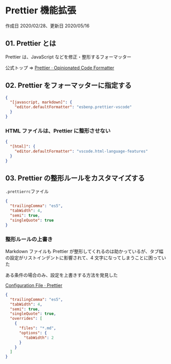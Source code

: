# Prettier 機能拡張

作成日 2020/02/28、更新日 2020/05/16

## 01. Prettier とは

Prettier は、JavaScript などを修正・整形するフォーマッター

公式トップ => [Prettier · Opinionated Code Formatter](https://prettier.io/)

## 02. Prettier をフォーマッターに指定する

```json
{
  "[javascript, markdown]": {
    "editor.defaultFormatter": "esbenp.prettier-vscode"
  }
}
```

### HTML ファイルは、Prettier に整形させない

```json
{
  "[html]": {
    "editor.defaultFormatter": "vscode.html-language-features"
  }
}
```

## 03. Prettier の整形ルールをカスタマイズする

`.prettierrc`ファイル

```json
{
  "trailingComma": "es5",
  "tabWidth": 4,
  "semi": true,
  "singleQuote": true
}
```

### 整形ルールの上書き

Markdown ファイルも Prettier が整形してくれるのは助かっているが、タブ幅の設定がリストインデントに影響されて、4 文字になってしまうことに困っていた

ある条件の場合のみ、設定を上書きする方法を発見した

[Configuration File · Prettier](https://prettier.io/docs/en/configuration.html)

```json
{
  "trailingComma": "es5",
  "tabWidth": 4,
  "semi": true,
  "singleQuote": true,
  "overrides": [
    {
      "files": "*.md",
      "options": {
        "tabWidth": 2
      }
    }
  ]
}
```
